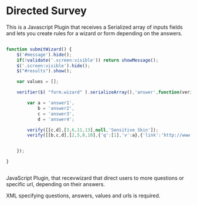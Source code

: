 Directed Survey 
================

This is a Javascript Plugin that receives a Serialized array of inputs fields and lets you create rules for a wizard or form depending on the answers.

```javascript

function submitWizard() {
	$('#message').hide();
	if(!validate('.screen:visible')) return showMessage();
	$('.screen:visible').hide();
	$("#results").show();

	var values = []; 

	verifier($( "form.wizard" ).serializeArray(),'answer',function(verify,getVals){

		var a = 'answer1',
			b = 'answer2',
			c = 'answer3',
			d = 'answer4';

		verify([[c,d],[3,6,11,13],null,'Sensitive Skin']);	
		verify([[b,c,d],[2,5,8,10],{'q':[1],'v':a},{'link':'http://www.yahoo.com/'}]);


	});

}



```  


JavaScript Plugin, that recevwizard that direct users to more questions or specific url, depending on their answers.

XML specifying questions, answers, values and urls is required.
